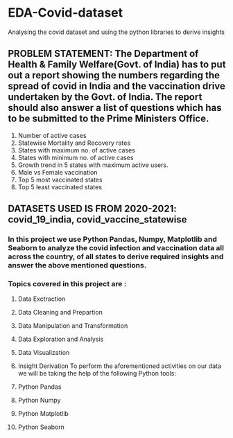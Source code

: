 # EDA-Covid-dataset
Analysing the covid dataset and using the python libraries to derive insights
## PROBLEM STATEMENT: The Department of Health & Family Welfare(Govt. of India) has to put out a report showing the numbers regarding the spread of covid in India and the vaccination drive undertaken by the Govt. of India. The report should also answer a list of questions which has to be submitted to the Prime Ministers Office.  

 1. Number of active cases
 2. Statewise Mortality and Recovery rates
 3. States with maximum no. of active cases
 4. States with minimum no. of active cases
 5. Growth trend in 5 states with maximum active users.
 6. Male vs Female vaccination
 7. Top 5 most vaccinated states
 8. Top 5 least vaccinated states

 ## DATASETS USED IS FROM 2020-2021: covid_19_india, covid_vaccine_statewise

### In this project we use Python Pandas, Numpy, Matplotlib and Seaborn to analyze the covid infection and vaccination data all across the country, of all states to derive required insights and answer the above mentioned questions.

### Topics covered in this project are :

  1. Data Exctraction
  2. Data Cleaning and Prepartion
  3. Data Manipulation and Transformation
  4. Data Exploration and Analysis
  5. Data Visualization
  6. Insight Derivation
To perform the aforementioned activities on our data we will be taking the help of the following Python tools:

  1. Python Pandas
  2. Python Numpy
  3. Python Matplotlib
  4. Python Seaborn

